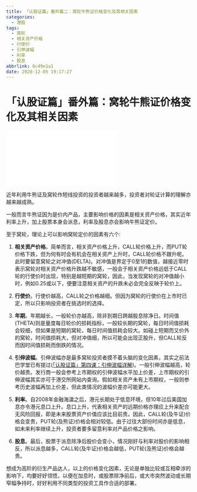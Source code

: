 ```yaml
---
title: 「认股证篇」番外篇二：窝轮牛熊证价格变化及其相关因素
categories:
  - 港股
tags:
  - 窝轮
  - 相关资产价格
  - 行使价
  - 引伸波幅
  - 利率
  - 股息
abbrlink: 8c49e1a1
date: 2020-12-05 19:17:27
---
```


# 「认股证篇」番外篇：窝轮牛熊证价格变化及其相关因素

<div class="bilibili">
    <iframe src="//player.bilibili.com/player.html?aid=288045991&bvid=BV1jf4y1i7xC&cid=263133663&page=1" scrolling="no" border="0" frameborder="no" framespacing="0" allowfullscreen="true"> </iframe>
</div>

近年利用牛熊证及窝轮作短线投资的投资者越来越多，投资者对轮证计算的理解亦越来越成熟。

一般而言牛熊证因为是价内产品，主要影响价格的因素是相关资产价格，其实近年利率上升，加上股票本身会派息，利率及股息亦会影响牛熊证定价。

至于窝轮，理论上可以影响窝轮定价的因素有六个:

1. **相关资产价格**。简单而言，相关资产价格上升，CALL轮价格上升，而PUT轮价格下跌，但为何有时会有机会在相关资产上升时，CALL轮价格不跟升呢。此时要留意窝轮之对冲值(DELTA)。对冲值是界定于0至1的数值，越接近零时表示窝轮对相关资产价格升跌越不敏感，一般会于相关资产价格远低于CALL轮的行使价时出现，特别是越短期的窝轮，因此，当发现窝轮的对冲值越小时，例如0.25或以下，便要注意相关资产的升跌未必会完全反映于轮价上。
    
2. **行使价**。行使价越高，CALL轮之价格越细。但因为窝轮的行使价在上市时已定，所以只影响投资者在挑选时的选择。
    
3. **年期**。年期越长，一般轮价亦越高，除非到期日跨越股息除净日。时间值(THETA)则是量度每日轮价的损耗指标，一般较长期的窝轮，每日时间值损耗会较细，但如果是短期的窝轮，每日时间值损耗会较大。如碰上短期而又价外的窝轮，时间值损耗大，但对冲值细，所以可能会出现正股升，但CALL轮反而因时间值损耗而倒跌的情况。
    
4. **引伸波幅**。引伸波幅亦是最多窝轮投资者摸不着头脑的变化因素，其实之前法巴学堂已有提过([「认股证篇」第四课：引伸波幅详解](https://mudong.gold/posts/da5c8309.html))。一般引伸波幅越高，轮价越贵。发行商一般会参考上市期权的引伸波幅水平加上价差，上市期权的引伸波幅其实亦可于港交所网站内查询。假如相关资产未有上市期权，一般则参考历史波幅再加上价差，但此类情况的波幅价差亦可能更大。
    
5. **利率**。自2008年金融海潚之后，港元长期处于低息环境，但10年过后美国加息亦令港元息口上升。息口上升，代表相关资产的远期价格亦理应上升来配合无风险回报，即是未来股票资产价值应该比目前贵。因此，CALL轮(及牛证)价格会变贵，PUT轮(及熊证)价格会相对较低。由于过往大部份时间亦是低息，如未来利率继续上升，投资者要多留意利率对产品价格之影响。
    
6. **股息**。最后，股票于派息除净后股价会变小，情况刚好与利率对股价的影响相反，所以派息越多，CALL轮(及牛证)价格会越低，PUT轮(及熊证)价格会越贵。

想成为高阶的衍生产品达人，以上的价格变化因素，无论是单独比较或互相牵涉的影响下，均要好好领悟，以便在加息时，或股票除净前后，或大市突然波动或长期窄幅争持时，好好利用不同类型的投资工具作合适的部署。